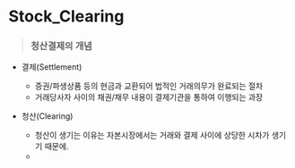 # Stock_Clearing
>### 청산결제의 개념

- 결제(Settlement)
  - 증권/파생상품 등의 현금과 교환되어 법적인 거래의무가 완료되는 절차
  - 거래당사자 사이의 채권/채무 내용이 결제기관을 통하여 이행되는 과장

- 청산(Clearing)
  - 청산이 생기는 이유는 자본시장에서는 거래와 결제 사이에 상당한 시차가 생기기 때문에.
  -
